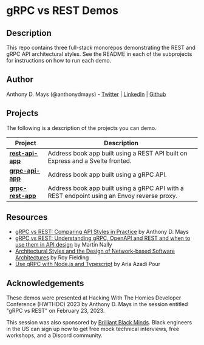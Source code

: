 # gRPC vs REST Demos

## Description

This repo contains three full-stack monorepos demonstrating the REST and gRPC API architectural styles. See the README in each of the subprojects for instructions on how to run each demo.

## Author

Anthony D. Mays (@anthonydmays) - [Twitter](https://twitter.com/anthonydmays) | [LinkedIn](https://linkedin.com/in/anthonydmays) | [Github](https://github.com/anthonydmays)

## Projects

The following is a description of the projects you can demo.

| Project                             | Description                                                                                |
| ----------------------------------- | ------------------------------------------------------------------------------------------ |
| **[rest-api-app](rest-api-app/)**   | Address book app built using a REST API built on Express and a Svelte fronted.             |
| **[grpc-api-app](grpc-api-app/)**   | Address book app built using a gRPC API.                                                   |
| **[grpc-rest-app](grpc-rest-app/)** | Address book app built using a gRPC API with a REST endpoint using an Envoy reverse proxy. |

## Resources

- [gRPC vs REST: Comparing API Styles in Practice](https://dev.to/anthonydmays/grpc-vs-rest-comparing-api-styles-in-practice-4bl) by Anthony D. Mays
- [gRPC vs REST: Understanding gRPC, OpenAPI and REST and when to use them in API design](https://cloud.google.com/blog/products/api-management/understanding-grpc-openapi-and-rest-and-when-to-use-them) by Martin Nally
- [Architectural Styles and the Design of Network-based Software Architectures](https://www.ics.uci.edu/~fielding/pubs/dissertation/top.htm) by Roy Fielding
- [Use gRPC with Node.js and Typescript](https://dev.to/devaddict/use-grpc-with-node-js-and-typescript-3c58) by Aria Azadi Pour

## Acknowledgements

These demos were presented at Hacking With The Homies Developer Conference (HWTHDC) 2023 by Anthony D. Mays in the session entitled "gRPC vs REST" on February 23, 2023.

This session was also sponsored by [Brilliant Black Minds](https://ml.tips/brilliant-black-minds). Black engineers in the US can sign up now to get free mock technical interviews, free workshops, and a Discord community.
